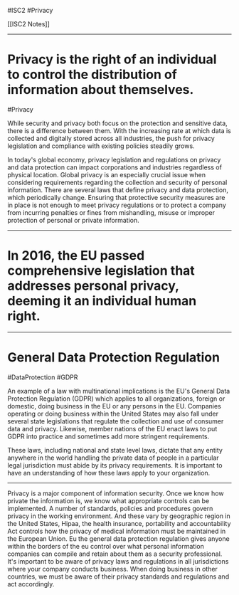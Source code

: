 #ISC2 #Privacy

[[ISC2 Notes]]

---
# Privacy is the right of an individual to control the distribution of information about themselves.
#Privacy

While security and privacy both focus on the protection and sensitive data, there is a difference between them. With the increasing rate at which data is collected and digitally stored across all industries, the push for privacy legislation and compliance with existing policies steadily grows.

In today's global economy, privacy legislation and regulations on privacy and data protection can impact corporations and industries regardless of physical location. Global privacy is an especially crucial issue when considering requirements regarding the collection and security of personal information. There are several laws that define privacy and data protection, which periodically change. Ensuring that protective security measures are in place is not enough to meet privacy regulations or to protect a company from incurring penalties or fines from mishandling, misuse or improper protection of personal or private information.

---
# In 2016, the EU passed comprehensive legislation that addresses personal privacy, deeming it an individual human right.

---
# General Data Protection Regulation
#DataProtection #GDPR

An example of a law with multinational implications is the EU's General Data Protection Regulation (GDPR) which applies to all organizations, foreign or domestic, doing business in the EU or any persons in the EU. Companies operating or doing business within the United States may also fall under several state legislations that regulate the collection and use of consumer data and privacy. Likewise, member nations of the EU enact laws to put GDPR into practice and sometimes add more stringent requirements.

These laws, including national and state level laws, dictate that any entity anywhere in the world handling the private data of people in a particular legal jurisdiction must abide by its privacy requirements. It is important to have an understanding of how these laws apply to your organization.

---

Privacy is a major component of information security. Once we know how private the information is, we know what appropriate controls can be implemented. A number of standards, policies and procedures govern privacy in the working environment. And these vary by geographic region in the United States, Hipaa, the health insurance, portability and accountability Act controls how the privacy of medical information must be maintained in the European Union. Eu the general data protection regulation gives anyone within the borders of the eu control over what personal information companies can compile and retain about them as a security professional. It's important to be aware of privacy laws and regulations in all jurisdictions where your company conducts business. When doing business in other countries, we must be aware of their privacy standards and regulations and act accordingly.
